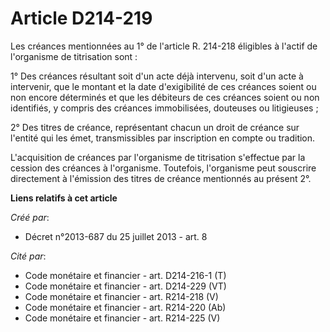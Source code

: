 # Article D214-219

Les créances mentionnées au 1° de l'article R. 214-218 éligibles à l'actif de l'organisme de titrisation sont : 

1° Des créances résultant soit d'un acte déjà intervenu, soit d'un acte à intervenir, que le montant et la date d'exigibilité
de ces créances soient ou non encore déterminés et que les débiteurs de ces créances soient ou non identifiés, y compris des
créances immobilisées, douteuses ou litigieuses ; 

2° Des titres de créance, représentant chacun un droit de créance sur l'entité qui les émet, transmissibles par inscription
en compte ou tradition. 

L'acquisition de créances par l'organisme de titrisation s'effectue par la cession des créances à l'organisme. Toutefois,
l'organisme peut souscrire directement à l'émission des titres de créance mentionnés au présent 2°.

**Liens relatifs à cet article**

_Créé par_:

  - Décret n°2013-687 du 25 juillet 2013 - art. 8

_Cité par_:

  - Code monétaire et financier - art. D214-216-1 (T)
  - Code monétaire et financier - art. D214-229 (VT)
  - Code monétaire et financier - art. R214-218 (V)
  - Code monétaire et financier - art. R214-220 (Ab)
  - Code monétaire et financier - art. R214-225 (V)
